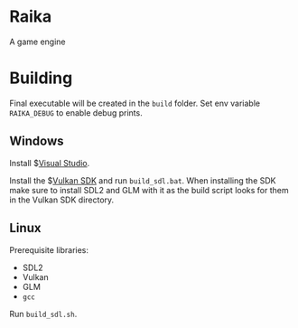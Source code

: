 # Raika

A game engine

# Building

Final executable will be created in the `build` folder. Set env variable `RAIKA_DEBUG` to enable debug prints.

## Windows

Install $[Visual Studio](https://visualstudio.microsoft.com).

Install the $[Vulkan SDK](https://vulkan.lunarg.com) and run `build_sdl.bat`. When installing the SDK make sure to install SDL2 and GLM with it as the build script looks for them in
the Vulkan SDK directory.

## Linux

Prerequisite libraries:
- SDL2
- Vulkan
- GLM
- `gcc`

Run `build_sdl.sh`.